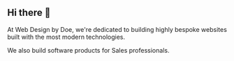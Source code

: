 ## Hi there 👋

At Web Design by Doe, we're dedicated to building highly bespoke websites built with the most modern technologies.

We also build software products for Sales professionals.

